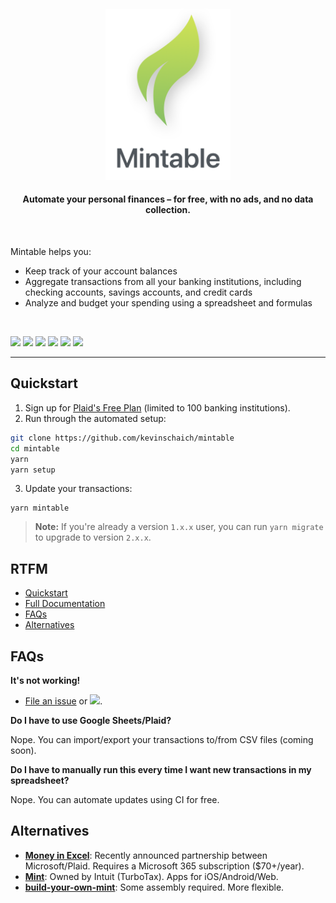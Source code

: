 <h4 align="center"><img width="200" src="./docs/logo.png" alt="Mintable"><h4 align="center">Automate your personal finances – for free, with no ads, and no data collection.</h4>

<br>

Mintable helps you:

- Keep track of your account balances
- Aggregate transactions from all your banking institutions, including checking accounts, savings accounts, and credit cards
- Analyze and budget your spending using a spreadsheet and formulas

<br>

[![](https://img.shields.io/travis/com/kevinschaich/mintable/master.svg)](https://travis-ci.com/kevinschaich/mintable)
[![](https://img.shields.io/github/release/kevinschaich/mintable.svg)](https://github.com/kevinschaich/mintable/releases)
[![](https://img.shields.io/github/license/kevinschaich/mintable.svg)](https://github.com/kevinschaich/mintable/blob/master/LICENSE)
[![](https://img.shields.io/github/issues/kevinschaich/mintable.svg)](https://github.com/kevinschaich/mintable/issues)
[![](https://img.shields.io/github/issues-pr/kevinschaich/mintable.svg)](https://github.com/kevinschaich/mintable/pulls)
[![](https://img.shields.io/reddit/subreddit-subscribers/Mintable?style=social)](https://reddit.com/r/Mintable)

---

## Quickstart

1. Sign up for [Plaid's Free Plan](https://plaid.com/pricing/) (limited to 100 banking institutions).
2. Run through the automated setup:

```bash
git clone https://github.com/kevinschaich/mintable
cd mintable
yarn
yarn setup
```

3. Update your transactions:

```
yarn mintable
```

> **Note:** If you're already a version `1.x.x` user, you can run `yarn migrate` to upgrade to version `2.x.x`.

## RTFM

- [Quickstart](#quickstart)
- [Full Documentation](./docs/OVERVIEW.md)
- [FAQs](#FAQs)
- [Alternatives](#Alternatives)

## FAQs

**It's not working!**

- [File an issue](https://github.com/kevinschaich/mintable/issues) or  [![](https://img.shields.io/reddit/subreddit-subscribers/Mintable?style=social)](https://reddit.com/r/Mintable).

**Do I have to use Google Sheets/Plaid?**

Nope. You can import/export your transactions to/from CSV files (coming soon).

**Do I have to manually run this every time I want new transactions in my spreadsheet?**

Nope. You can automate updates using CI for free.
## Alternatives

- [**Money in Excel**](https://www.microsoft.com/en-us/microsoft-365/blog/2020/06/15/introducing-money-excel-easier-manage-finances/): Recently announced partnership between Microsoft/Plaid. Requires a Microsoft 365 subscription ($70+/year).
- [**Mint**](https://www.mint.com/): Owned by Intuit (TurboTax). Apps for iOS/Android/Web.
- [**build-your-own-mint**](https://github.com/yyx990803/build-your-own-mint): Some assembly required. More flexible.
